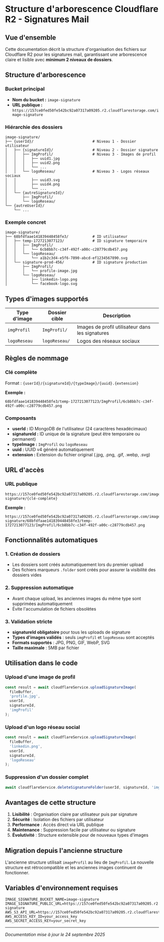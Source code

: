 # Structure d'arborescence Cloudflare R2 - Signatures Mail

## Vue d'ensemble

Cette documentation décrit la structure d'organisation des fichiers sur Cloudflare R2 pour les signatures mail, garantissant une arborescence claire et lisible avec **minimum 2 niveaux de dossiers**.

## Structure d'arborescence

### Bucket principal
- **Nom du bucket :** `image-signature`
- **URL publique :** `https://157ce0fed50fe542bc92a07317a09205.r2.cloudflarestorage.com/image-signature`

### Hiérarchie des dossiers

```
image-signature/
├── {userId}/                           # Niveau 1 - Dossier utilisateur
│   ├── {signatureId}/                  # Niveau 2 - Dossier signature
│   │   ├── ImgProfil/                  # Niveau 3 - Images de profil
│   │   │   ├── uuid1.jpg
│   │   │   ├── uuid2.png
│   │   │   └── ...
│   │   └── logoReseau/                 # Niveau 3 - Logos réseaux sociaux
│   │       ├── uuid3.svg
│   │       ├── uuid4.png
│   │       └── ...
│   └── {autreSignatureId}/
│       ├── ImgProfil/
│       └── logoReseau/
└── {autreUserId}/
    └── ...
```

### Exemple concret

```
image-signature/
├── 68bfdfaae141839448458fe3/           # ID utilisateur
│   ├── temp-1727213077123/             # ID signature temporaire
│   │   ├── ImgProfil/
│   │   │   └── 6cb8bb7c-c34f-492f-a00c-c28779cdb457.png
│   │   └── logoReseau/
│   │       └── a1b2c3d4-e5f6-7890-abcd-ef1234567890.svg
│   └── signature-prod-456/             # ID signature production
│       ├── ImgProfil/
│       │   └── profile-image.jpg
│       └── logoReseau/
│           ├── linkedin-logo.png
│           └── facebook-logo.svg
```

## Types d'images supportés

| Type d'image | Dossier cible | Description |
|--------------|---------------|-------------|
| `imgProfil` | `ImgProfil/` | Images de profil utilisateur dans les signatures |
| `logoReseau` | `logoReseau/` | Logos des réseaux sociaux |

## Règles de nommage

### Clé complète
Format : `{userId}/{signatureId}/{typeImage}/{uuid}.{extension}`

**Exemple :**
```
68bfdfaae141839448458fe3/temp-1727213077123/ImgProfil/6cb8bb7c-c34f-492f-a00c-c28779cdb457.png
```

### Composants
- **userId :** ID MongoDB de l'utilisateur (24 caractères hexadécimaux)
- **signatureId :** ID unique de la signature (peut être temporaire ou permanent)
- **typeImage :** `ImgProfil` ou `logoReseau`
- **uuid :** UUID v4 généré automatiquement
- **extension :** Extension du fichier original (.jpg, .png, .gif, .webp, .svg)

## URL d'accès

### URL publique
```
https://157ce0fed50fe542bc92a07317a09205.r2.cloudflarestorage.com/image-signature/{clé-complète}
```

**Exemple :**
```
https://157ce0fed50fe542bc92a07317a09205.r2.cloudflarestorage.com/image-signature/68bfdfaae141839448458fe3/temp-1727213077123/ImgProfil/6cb8bb7c-c34f-492f-a00c-c28779cdb457.png
```

## Fonctionnalités automatiques

### 1. Création de dossiers
- Les dossiers sont créés automatiquement lors du premier upload
- Des fichiers marqueurs `.folder` sont créés pour assurer la visibilité des dossiers vides

### 2. Suppression automatique
- Avant chaque upload, les anciennes images du même type sont supprimées automatiquement
- Évite l'accumulation de fichiers obsolètes

### 3. Validation stricte
- **signatureId obligatoire** pour tous les uploads de signature
- **Types d'images validés** : seuls `imgProfil` et `logoReseau` sont acceptés
- **Formats supportés** : JPG, PNG, GIF, WebP, SVG
- **Taille maximale** : 5MB par fichier

## Utilisation dans le code

### Upload d'une image de profil
```javascript
const result = await cloudflareService.uploadSignatureImage(
  fileBuffer,
  'profile.jpg',
  userId,
  signatureId,
  'imgProfil'
);
```

### Upload d'un logo réseau social
```javascript
const result = await cloudflareService.uploadSignatureImage(
  fileBuffer,
  'linkedin.png',
  userId,
  signatureId,
  'logoReseau'
);
```

### Suppression d'un dossier complet
```javascript
await cloudflareService.deleteSignatureFolder(userId, signatureId, 'imgProfil');
```

## Avantages de cette structure

1. **Lisibilité** : Organisation claire par utilisateur puis par signature
2. **Sécurité** : Isolation des fichiers par utilisateur
3. **Performance** : Accès direct via URL publique
4. **Maintenance** : Suppression facile par utilisateur ou signature
5. **Évolutivité** : Structure extensible pour de nouveaux types d'images

## Migration depuis l'ancienne structure

L'ancienne structure utilisait `imageProfil` au lieu de `ImgProfil`. La nouvelle structure est rétrocompatible et les anciennes images continuent de fonctionner.

## Variables d'environnement requises

```env
IMAGE_SIGNATURE_BUCKET_NAME=image-signature
IMAGE_SIGNATURE_PUBLIC_URL=https://157ce0fed50fe542bc92a07317a09205.r2.cloudflarestorage.com/image-signature
AWS_S3_API_URL=https://157ce0fed50fe542bc92a07317a09205.r2.cloudflarestorage.com
AWS_ACCESS_KEY_ID=your_access_key
AWS_SECRET_ACCESS_KEY=your_secret_key
```

---

*Documentation mise à jour le 24 septembre 2025*
